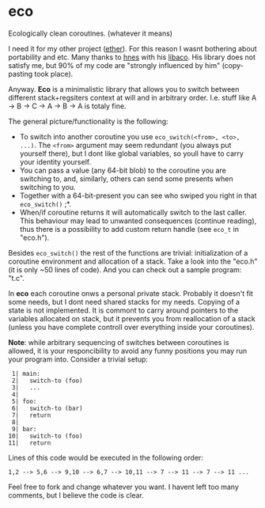 # eco
Ecologically clean coroutines. (whatever it means)

I need it for my other project ([ether](https://github.com/pidhii/ether)). For this reason I wasnt bothering about portability and etc.
Many thanks to [hnes](https://github.com/hnes) with his [libaco](https://github.com/hnes/libaco).
His library does not satisfy me, but 90% of my code are "strongly influenced by him" (copy-pasting took place).

Anyway. **Eco** is a minimalistic library that allows you to switch between different stack+regsiters context at will and in arbitrary order.
I.e. stuff like
  A -> B -> C -> A -> B -> A
is totaly fine.

The general picture/functionality is the following:
- To switch into another coroutine you use `eco_switch(<from>, <to>, ...)`. The `<from>` argument may seem redundant (you always put yourself there), but I dont like global variables, so youll have to carry your identity yourself.
- You can pass a value (any 64-bit blob) to the coroutine you are switching to, and, similarly, others can send some presents when switching to you.
- Together with a 64-bit-present you can see who swiped you right in that `eco_switch()` ;\*.
- When/if coroutine returns it will automatically switch to the last caller. This behaviour may lead to unwanted consequences (continue reading), thus there is a possibility to add custom return handle (see `eco_t` in "eco.h").  

Besides `eco_switch()` the rest of the functions are trivial: initialization of a coroutine environment and allocation of a stack.
Take a look into the "eco.h" (it is only ~50 lines of code).
And you can check out a sample program: "t.c".

In **eco** each coroutine onws a personal private stack. Probably it doesn't fit some needs, but I dont need shared stacks for my needs.
Copying of a state is not implemented. It is commont to carry around pointers to the variables allocated on stack, but it prevents you from reallocation of a stack (unless you have complete controll over everything inside your coroutines).

**Note**: while arbitrary sequencing of switches between coroutines is allowed, it is your responcibility to avoid any funny positions you may run your program into. Consider a trivial setup:

     1| main:
     2|   switch-to (foo)
     3|   ...
     4| 
     5| foo:
     6|   switch-to (bar)
     7|   return
     8| 
     9| bar:
    10|   switch-to (foo)
    11|   return
    
Lines of this code would be executed in the following order:

    1,2 --> 5,6 --> 9,10 --> 6,7 --> 10,11 --> 7 --> 11 --> 7 --> 11 ...

Feel free to fork and change whatever you want. I havent left too many comments, but I believe the code is clear.

